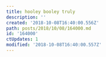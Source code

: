```yaml
---
title: hooley booley truly
description: ''
created: '2018-10-08T16:40:00.556Z'
path: posts/2018/10/08/164000.md
id: '164000'
ctUpdates: 1
modified: '2018-10-08T16:40:00.557Z'
---
```


